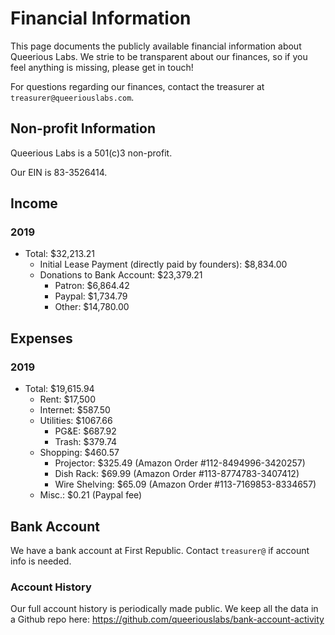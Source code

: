 <!-- TITLE: Financial Information -->
<!-- SUBTITLE: A quick summary of Financial Information -->

# Financial Information
This page documents the publicly available financial information about Queerious Labs. We strie to be transparent about our finances, so if you feel anything is missing, please get in touch!

For questions regarding our finances, contact the treasurer at `treasurer@queeriouslabs.com`.

## Non-profit Information
Queerious Labs is a 501(c)3 non-profit.

Our EIN is 83-3526414.

## Income
### 2019
* Total: $32,213.21
	* Initial Lease Payment (directly paid by founders): $8,834.00
	* Donations to Bank Account: $23,379.21
		* Patron: $6,864.42
		* Paypal: $1,734.79
		* Other: $14,780.00
## Expenses
### 2019
* Total: $19,615.94
	* Rent: $17,500
	* Internet: $587.50
	* Utilities: $1067.66
		* PG&E: $687.92
		* Trash: $379.74
	* Shopping: $460.57
		* Projector: $325.49 (Amazon Order #112-8494996-3420257)
		* Dish Rack: $69.99 (Amazon Order #113-8774783-3407412)
		* Wire Shelving: $65.09 (Amazon Order #113-7169853-8334657)
	* Misc.: $0.21 (Paypal fee)

## Bank Account
We have a bank account at First Republic. Contact `treasurer@` if account info is needed.

### Account History

Our full account history is periodically made public. We keep all the data in a Github repo here: https://github.com/queeriouslabs/bank-account-activity